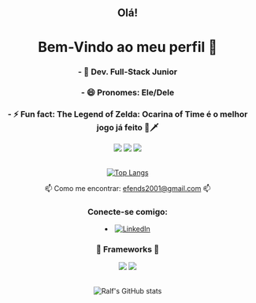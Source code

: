 <h2 align="center">Olá!</h1>

<h1 align="center"> Bem-Vindo ao meu perfil 👋</h1>

<h3 align="center">- 🤖 Dev. Full-Stack Junior</h3>

<h3 align="center">- 😄 Pronomes: Ele/Dele</h3>

<h3 align="center">- ⚡ Fun fact: The Legend of Zelda: Ocarina of Time é o melhor jogo já feito 🏹🗡</h3>




 <div align="center">

  <span>

   <img src="https://img.shields.io/badge/JavaScript-F7DF1E?style=for-the-badge&logo=javascript&logoColor=black"/>

   <img src="https://img.shields.io/badge/HTML5-E34F26?style=for-the-badge&logo=html5&logoColor=white"/>

   <img src="https://img.shields.io/badge/CSS3-1572B6?style=for-the-badge&logo=css3&logoColor=white"/>

  </span>

 </div>

</br>



<div align="center">



[![Top Langs](https://github-readme-stats.vercel.app/api/top-langs/?username=cadunands&layout=compact&theme=tokyonight)](https://github.com/ralfprezia/github-readme-stats)

  



</div>


<div align="center">

  

 📫 Como me encontrar: efends2001@gmail.com 📫
 

</div>

<h3 align="center">Conecte-se comigo:</h3>

  
<li align="center">  
<a href="https://www.linkedin.com/in/eduardo-fernandes-1001/" target="_blank"><img src="https://img.shields.io/badge/LinkedIn-0077B5?style=for-the-badge&logo=linkedin&logoColor=white" alt="LinkedIn"></a>
  </a>
</li>




<h3 align="center"> 🚀 Frameworks 🚀 </h3>

<div align="center">

 <span>

  <img src="https://img.shields.io/badge/React-20232A?style=for-the-badge&logo=react&logoColor=61DAFB"/>
  
  <img src="https://img.shields.io/badge/Bootstrap-563D7C?style=for-the-badge&logo=bootstrap&logoColor=white"/>  

 </span>

</div>


</br>

<div align="center">

  

![Ralf's GitHub stats](https://github-readme-stats.vercel.app/api?username=cadunands&show_icons=true&theme=tokyonight)



</div>


</br>



<!--
**cadunands/cadunands** is a ✨ _special_ ✨ repository because its `README.md` (this file) appears on your GitHub profile.

Here are some ideas to get you started:

- 🔭 I’m currently working on ...
- 🌱 I’m currently learning ...
- 👯 I’m looking to collaborate on ...
- 🤔 I’m looking for help with ...
- 💬 Ask me about ...
- 📫 How to reach me: ...
- 😄 Pronouns: ...
- ⚡ Fun fact: ...
-->
